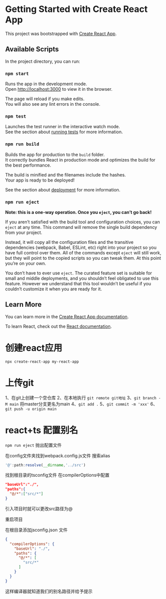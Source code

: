 # Getting Started with Create React App

This project was bootstrapped with [Create React App](https://github.com/facebook/create-react-app).

## Available Scripts

In the project directory, you can run:

### `npm start`

Runs the app in the development mode.\
Open [http://localhost:3000](http://localhost:3000) to view it in the browser.

The page will reload if you make edits.\
You will also see any lint errors in the console.

### `npm test`

Launches the test runner in the interactive watch mode.\
See the section about [running tests](https://facebook.github.io/create-react-app/docs/running-tests) for more information.

### `npm run build`

Builds the app for production to the `build` folder.\
It correctly bundles React in production mode and optimizes the build for the best performance.

The build is minified and the filenames include the hashes.\
Your app is ready to be deployed!

See the section about [deployment](https://facebook.github.io/create-react-app/docs/deployment) for more information.

### `npm run eject`

**Note: this is a one-way operation. Once you `eject`, you can’t go back!**

If you aren’t satisfied with the build tool and configuration choices, you can `eject` at any time. This command will remove the single build dependency from your project.

Instead, it will copy all the configuration files and the transitive dependencies (webpack, Babel, ESLint, etc) right into your project so you have full control over them. All of the commands except `eject` will still work, but they will point to the copied scripts so you can tweak them. At this point you’re on your own.

You don’t have to ever use `eject`. The curated feature set is suitable for small and middle deployments, and you shouldn’t feel obligated to use this feature. However we understand that this tool wouldn’t be useful if you couldn’t customize it when you are ready for it.

## Learn More

You can learn more in the [Create React App documentation](https://facebook.github.io/create-react-app/docs/getting-started).

To learn React, check out the [React documentation](https://reactjs.org/).

# 创建react应用  

`npx create-react-app my-react-app`

# 上传git

1、在git上创建一个空仓库
2、在本地执行 `git remote git地址`
3、`git branch -M main` 将master分支更名为main
4、`git add .`
5、`git commit -m 'xxx'`
6、`git push -u origin main`

# react+ts 配置别名

`npm run eject` 抛出配置文件

在config文件夹找到webpack.config.js文件   搜索alias

```js
'@':path:resolve(__dirname,'../src')
```

找到根目录的tsconfig文件  在compilerOptions中配置

```json
"baseUrl":"./",
"paths":{
  "@/*":["src/*"]
}
```

引入项目时就可以更改src路径为@

重启项目

在根目录添加jsconfig.json 文件

```json
{
  "compilerOptions": {
    "baseUrl": "./",
    "paths": {
      "@/*": [
        "src/*"
      ]
    }
  }
}
```

这样编译器就知道我们的别名路径并给予提示
